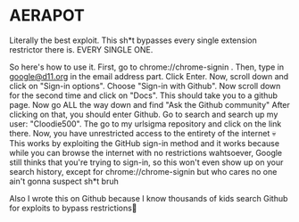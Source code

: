 # AERAPOT
Literally the best exploit. This sh*t bypasses every single extension restrictor there is. EVERY SINGLE ONE.

So here's how to use it. First, go to chrome://chrome-signin . Then, type in google@d11.org in the email address part. Click Enter. Now, scroll down and click on "Sign-in options". Choose "Sign-in with Github". Now scroll down for the second time and click on "Docs". This should take you to a github page. Now go ALL the way down and find "Ask the Github community" After clicking on that, you should enter Github. Go to search and search up my user: "Cloodie500". The go to my urlsigma repository and click on the link there. Now, you have unrestricted access to the entirety of the internet 💀
This works by exploiting the GitHub sign-in method and it works because while you can browse the internet with no restrictions wahtsoever, Google still thinks that you're trying to sign-in, so this won't even show up on your search history, except for chrome://chrome-signin but who cares no one ain't gonna suspect sh*t bruh


Also I wrote this on Github because I know thousands of kids search Github for exploits to bypass restrictions🗿
